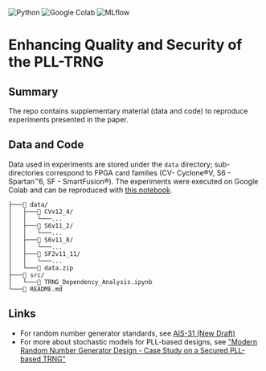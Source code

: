 ![Python](https://img.shields.io/static/v1?style=for-the-badge&message=Python&color=3776AB&logo=Python&logoColor=FFFFFF&label=)
![Google Colab](https://img.shields.io/static/v1?style=for-the-badge&message=Google+Colab&color=222222&logo=Google+Colab&logoColor=F9AB00&label=)
![MLflow](https://img.shields.io/static/v1?style=for-the-badge&message=MLflow&color=0194E2&logo=MLflow&logoColor=FFFFFF&label=)


# Enhancing Quality and Security of the PLL-TRNG

## Summary

The repo contains supplementary material (data and code) to reproduce experiments presented in the paper.


## Data and Code

Data used in experiments are stored under the `data` directory; sub-directories correspond to FPGA card families (CV- Cyclone®V, S6 - Spartan™6, SF - SmartFusion®). The experiments were executed on Google Colab and can be reproduced with [this notebook](src/TRNG_Dependency_Analysis.ipynb).
```
├───📁 data/
│   ├───📁 CVv12_4/
│   │   └───...
│   ├───📁 S6v11_2/
│   │   └───...
│   ├───📁 S6v11_8/
│   │   └───...
│   ├───📁 SF2v11_11/
│   │   └───...
│   └───📄 data.zip
├───📁 src/
│   └───📄 TRNG_Dependency_Analysis.ipynb
└───📄 README.md
```

## Links

- For random number generator standards, see [AIS-31 (New Draft)](https://www.bsi.bund.de/SharedDocs/Downloads/EN/BSI/Certification/Interpretations/AIS_31_Functionality_classes_for_random_number_generators_e.pdf?__blob=publicationFile&v=5)
- For more about stochastic models for PLL-based designs, see ["Modern Random Number Generator Design - Case Study on a Secured PLL-based TRNG"](https://www.degruyter.com/document/doi/10.1515/itit-2018-0025/html?lang=en)